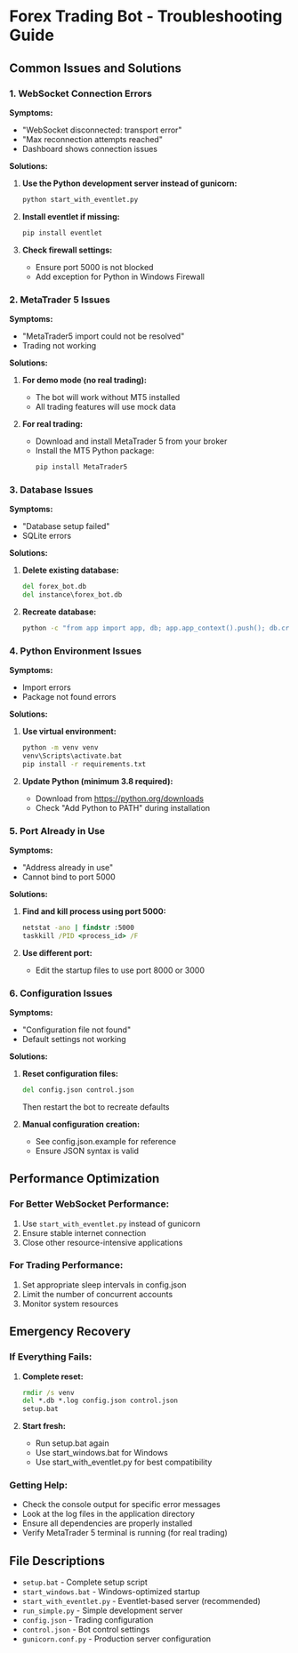 # Forex Trading Bot - Troubleshooting Guide

## Common Issues and Solutions

### 1. WebSocket Connection Errors

**Symptoms:**
- "WebSocket disconnected: transport error"
- "Max reconnection attempts reached"
- Dashboard shows connection issues

**Solutions:**
1. **Use the Python development server instead of gunicorn:**
   ```bat
   python start_with_eventlet.py
   ```

2. **Install eventlet if missing:**
   ```bat
   pip install eventlet
   ```

3. **Check firewall settings:**
   - Ensure port 5000 is not blocked
   - Add exception for Python in Windows Firewall

### 2. MetaTrader 5 Issues

**Symptoms:**
- "MetaTrader5 import could not be resolved"
- Trading not working

**Solutions:**
1. **For demo mode (no real trading):**
   - The bot will work without MT5 installed
   - All trading features will use mock data

2. **For real trading:**
   - Download and install MetaTrader 5 from your broker
   - Install the MT5 Python package:
     ```bat
     pip install MetaTrader5
     ```

### 3. Database Issues

**Symptoms:**
- "Database setup failed"
- SQLite errors

**Solutions:**
1. **Delete existing database:**
   ```bat
   del forex_bot.db
   del instance\forex_bot.db
   ```

2. **Recreate database:**
   ```bat
   python -c "from app import app, db; app.app_context().push(); db.create_all()"
   ```

### 4. Python Environment Issues

**Symptoms:**
- Import errors
- Package not found errors

**Solutions:**
1. **Use virtual environment:**
   ```bat
   python -m venv venv
   venv\Scripts\activate.bat
   pip install -r requirements.txt
   ```

2. **Update Python (minimum 3.8 required):**
   - Download from https://python.org/downloads
   - Check "Add Python to PATH" during installation

### 5. Port Already in Use

**Symptoms:**
- "Address already in use"
- Cannot bind to port 5000

**Solutions:**
1. **Find and kill process using port 5000:**
   ```bat
   netstat -ano | findstr :5000
   taskkill /PID <process_id> /F
   ```

2. **Use different port:**
   - Edit the startup files to use port 8000 or 3000

### 6. Configuration Issues

**Symptoms:**
- "Configuration file not found"
- Default settings not working

**Solutions:**
1. **Reset configuration files:**
   ```bat
   del config.json control.json
   ```
   Then restart the bot to recreate defaults

2. **Manual configuration creation:**
   - See config.json.example for reference
   - Ensure JSON syntax is valid

## Performance Optimization

### For Better WebSocket Performance:
1. Use `start_with_eventlet.py` instead of gunicorn
2. Ensure stable internet connection
3. Close other resource-intensive applications

### For Trading Performance:
1. Set appropriate sleep intervals in config.json
2. Limit the number of concurrent accounts
3. Monitor system resources

## Emergency Recovery

### If Everything Fails:
1. **Complete reset:**
   ```bat
   rmdir /s venv
   del *.db *.log config.json control.json
   setup.bat
   ```

2. **Start fresh:**
   - Run setup.bat again
   - Use start_windows.bat for Windows
   - Use start_with_eventlet.py for best compatibility

### Getting Help:
- Check the console output for specific error messages
- Look at the log files in the application directory
- Ensure all dependencies are properly installed
- Verify MetaTrader 5 terminal is running (for real trading)

## File Descriptions

- `setup.bat` - Complete setup script
- `start_windows.bat` - Windows-optimized startup
- `start_with_eventlet.py` - Eventlet-based server (recommended)
- `run_simple.py` - Simple development server
- `config.json` - Trading configuration
- `control.json` - Bot control settings
- `gunicorn.conf.py` - Production server configuration